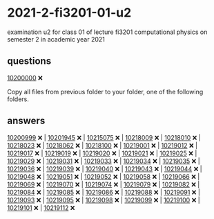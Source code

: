 # 2021-2-fi3201-01-u2
examination u2 for class 01 of lecture fi3201 computational physics on semester 2 in academic year 2021


## questions
[10200000](que/10200000) :x:

Copy all files from previous folder to your folder, one of the following folders.

## answers
[10200999](ans/10200999) :x: |
[10201945](ans/10201945) :x: |
[10215075](ans/10215075) :x: |
[10218009](ans/10218009) :x: |
[10218010](ans/10218010) :x: |
[10218023](ans/10218023) :x: |
[10218062](ans/10218062) :x: |
[10218100](ans/10218100) :x: |
[10219001](ans/10219001) :x: |
[10219012](ans/10219012) :x: |
[10219017](ans/10219017) :x: |
[10219019](ans/10219019) :x: |
[10219020](ans/10219020) :x: |
[10219021](ans/10219021) :x: |
[10219025](ans/10219025) :x: |
[10219029](ans/10219029) :x: |
[10219031](ans/10219031) :x: |
[10219033](ans/10219033) :x: |
[10219034](ans/10219034) :x: |
[10219035](ans/10219035) :x: |
[10219036](ans/10219036) :x: |
[10219039](ans/10219039) :x: |
[10219040](ans/10219040) :x: |
[10219043](ans/10219043) :x: |
[10219044](ans/10219044) :x: |
[10219048](ans/10219048) :x: |
[10219051](ans/10219051) :x: |
[10219052](ans/10219052) :x: |
[10219058](ans/10219058) :x: |
[10219066](ans/10219066) :x: |
[10219069](ans/10219069) :x: |
[10219070](ans/10219070) :x: |
[10219074](ans/10219074) :x: |
[10219079](ans/10219079) :x: |
[10219082](ans/10219082) :x: |
[10219084](ans/10219084) :x: |
[10219085](ans/10219085) :x: |
[10219086](ans/10219086) :x: |
[10219088](ans/10219088) :x: |
[10219091](ans/10219091) :x: |
[10219093](ans/10219093) :x: |
[10219095](ans/10219095) :x: |
[10219098](ans/10219098) :x: |
[10219099](ans/10219099) :x: |
[10219100](ans/10219100) :x: |
[10219101](ans/10219101) :x: |
[10219112](ans/10219112) :x:
